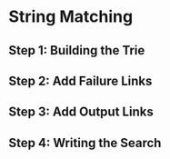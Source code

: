# String Matching

## Step 1: Building the Trie

## Step 2: Add Failure Links

## Step 3: Add Output Links

## Step 4: Writing the Search
